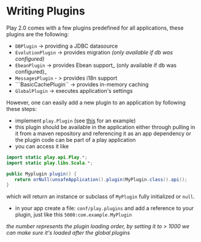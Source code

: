 # Writing Plugins

Play 2.0 comes with a few plugins predefined for all applications, these plugins are the following: 

* ```DBPlugin``` -> providing a JDBC datasource
* ```EvolutionPlugin``` -> provides migration  _(only available if db was configured)_
* ```EbeanPlugin``` -> provides Ebean support_ (only available if db was configured)_
* ```MessagesPlugin``` - > provides i18n support
* ```BasicCachePlugin`` -> provides in-memory caching
* ```GlobalPlugin``` -> executes application's settings

However, one can easily add a new plugin to an application by following these steps:

* implement ```play.Plugin``` (see [this](https://github.com/playframework/Play20/blob/master/framework/play/src/main/java/play/db/ebean/EbeanPlugin.java) for an example)
* this plugin should be available in the application either through pulling in it from a maven repository and referencing it
as an app dependency or the plugin code can be part of a play application
* you can access it like 

```java
import static play.api.Play.*;
import static play.libs.Scala.*;

public Myplugin plugin() {
   return orNull(unsafeApplication().plugin(MyPlugin.class)).api();
}
``` 

which will return an instance or subclass of ```MyPlugin``` fully initialized or ```null```.

* in your app create a file: ```conf/play.plugins``` and add a reference to your plugin, just like this  ```5000:com.example.MyPlugin```

_the number represents the plugin loading order, by setting it to > 1000 we can make sure it's loaded after the global plugins_
